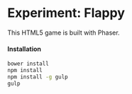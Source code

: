 Experiment: Flappy
=================

This HTML5 game is built with Phaser.

#### Installation
```bash
bower install
npm install
npm install -g gulp
gulp
```
